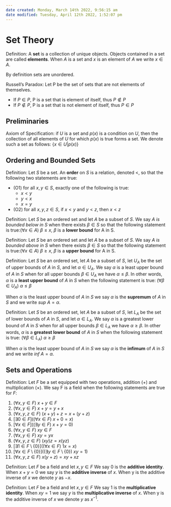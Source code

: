 ```yaml
---
date created: Monday, March 14th 2022, 9:56:15 am
date modified: Tuesday, April 12th 2022, 1:52:07 pm
---
```


# Set Theory

Definition: A **set** is a collection of unique objects. Objects contained in a set are called **elements**. When $A$ is a set and $x$ is an element of $A$ we write $x \in A$.

By definition sets are unordered.

Russell’s Paradox: Let P be the set of sets that are not elements of themselves.

- If $P \in P$, P is a set that is element of itself, thus $P \notin P$
- If $P \notin P$, P is a set that is not element of itself, thus $P \in P$

## Preliminaries

Axiom of Specification: if $U$ is a set and $p(x)$ is a condition on $U$, then the collection of all elements of $U$ for which $p(x)$ is true forms a set. We denote such a set as follows: $\{x \in U | p(x)\}$

## Ordering and Bounded Sets

Definition: Let $S$ be a set. An **order** on $S$ is a relation, denoted $<$, so that the following two statements are true:

- (O1) for all $x, y \in S$, exactly one of the following is true:
    - $x < y$
    - $y < x$
    - $x = y$
- (O2) for all $x, y, z \in S$, if $x < y$ and $y < z$, then $x < z$

Definition: Let $S$ be an ordered set and let $A$ be a subset of $S$. We say $A$ _is bounded below in_ $S$ when there exists $\beta \in S$ so that the following statement is true:$(\forall x \in A)\ \beta \leq x$, $\beta$ is a **lower bound** for A in S.

Definition: Let $S$ be an ordered set and let $A$ be a subset of $S$. We say $A$ _is bounded above in_ $S$ when there exists $\beta \in S$ so that the following statement is true:$(\forall x \in A)\ \beta \geq x$, $\beta$ is a **upper bound** for A in S.

Definition: Let $S$ be an ordered set, let $A$ be a subset of $S$, let $U_A$ be the set of upper bounds of $A$ in $S$, and let $\alpha \in U_A$. We say $\alpha$ is a least upper bound of $A$ in $S$ when for all upper bounds $\beta \in U_A$ we have $\alpha \leq \beta$. In other words, $\alpha$ is a **least upper bound** of $A$ in $S$ when the following statement is true: $(\forall \beta \in U_A)\ \alpha \leq \beta$

When $\alpha$ is the least upper bound of $A$ in $S$ we say $\alpha$ is the **supremum** of $A$ in $S$ and we write $sup\ A = \alpha$.

Definition: Let $S$ be an ordered set, let $A$ be a subset of $S$, let $L_A$ be the set of lower bounds of $A$ in $S$, and let $\alpha \in L_A$. We say $\alpha$ is a greatest lower bound of $A$ in $S$ when for all upper bounds $\beta \in L_A$ we have $\alpha \geq \beta$. In other words, $\alpha$ is a **greatest lower bound** of $A$ in $S$ when the following statement is true: $(\forall \beta \in L_A)\ \alpha \geq \beta$

When $\alpha$ is the least upper bound of $A$ in $S$ we say $\alpha$ is the **infimum** of $A$ in $S$ and we write $inf\ A = \alpha$.

## Sets and Operations

Definition: Let $F$ be a set equipped with two operations, addition ($+$) and multiplication ($\times$). We say F is a field when the following statements are true for $F$:

1. $(\forall x, y \in F)\ x + y \in F$
2. $(\forall x, y \in F)\ x + y = y + x$
3. $(\forall x, y, z \in F)\ (x + y) + z = x + (y + z)$
4. $[\exists 0 \in F]((\forall x \in F)\ x + 0 = x)$
5. $[\forall x \in F]((\exists y \in F)\ x + y = 0)$
6. $(\forall x, y \in F)\ xy \in F$
7. $(\forall x, y \in F)\ xy = yx$
8. $(\forall x, y, z \in F)\ (xy)z = x(yz)$
9. $[\exists 1 \in F \setminus \{0\}]((\forall x \in F)\ 1x = x)$
10. $[\forall x \in F \setminus \{0\}]((\exists y \in F \setminus \{0\})\ xy = 1)$
11. $(\forall x, y, z \in F)\ x(y + z) = xy + xz$

Definition: Let $F$ be a field and let $x, y \in F$ We say $0$ is the **additive identity**. When $x + y = 0$ we say $y$ is the **additive inverse** of $x$. When y is the additive inverse of $x$ we denote $y$ as $-x$.

Definition: Let $F$ be a field and let $x, y \in F$ We say $1$ is the **multiplicative identity**. When $xy = 1$ we say $y$ is the **multiplicative inverse** of $x$. When y is the additive inverse of $x$ we denote $y$ as $x^{-1}$.
